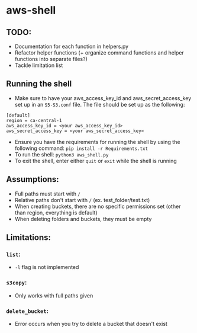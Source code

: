 # aws-shell

## TODO:
- Documentation for each function in helpers.py
- Refactor helper functions (+ organize command functions and helper functions into separate files?)
- Tackle limitation list

## Running the shell
- Make sure to have your aws_access_key_id and aws_secret_access_key set up in an `S5-S3.conf` file. The file should be set up as the following:
```
[default]
region = ca-central-1
aws_access_key_id = <your aws_access_key_id>
aws_secret_access_key = <your aws_secret_access_key>
```
- Ensure you have the requirements for running the shell by using the following command: `pip install -r Requirements.txt`
- To run the shell: `python3 aws_shell.py`
- To exit the shell, enter either `quit` or `exit` while the shell is running

## Assumptions:
- Full paths must start with `/`
- Relative paths don't start with `/` (ex. test_folder/test.txt)
- When creating buckets, there are no specific permissions set (other than region, everything is default)
- When deleting folders and buckets, they must be empty

## Limitations:
### `list`:
- `-l` flag is not implemented
### `s3copy`:
- Only works with full paths given
### `delete_bucket`:
- Error occurs when you try to delete a bucket that doesn't exist